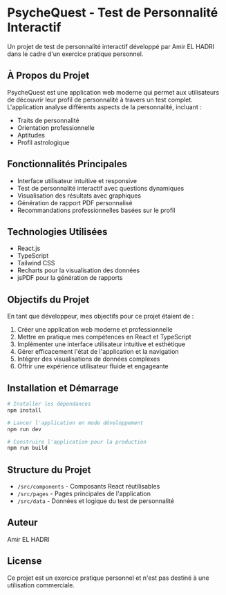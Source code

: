 # PsycheQuest - Test de Personnalité Interactif

Un projet de test de personnalité interactif développé par Amir EL HADRI dans le cadre d'un exercice pratique personnel.

## À Propos du Projet

PsycheQuest est une application web moderne qui permet aux utilisateurs de découvrir leur profil de personnalité à travers un test complet. L'application analyse différents aspects de la personnalité, incluant :

- Traits de personnalité
- Orientation professionnelle
- Aptitudes
- Profil astrologique

## Fonctionnalités Principales

- Interface utilisateur intuitive et responsive
- Test de personnalité interactif avec questions dynamiques
- Visualisation des résultats avec graphiques
- Génération de rapport PDF personnalisé
- Recommandations professionnelles basées sur le profil

## Technologies Utilisées

- React.js
- TypeScript
- Tailwind CSS
- Recharts pour la visualisation des données
- jsPDF pour la génération de rapports

## Objectifs du Projet

En tant que développeur, mes objectifs pour ce projet étaient de :

1. Créer une application web moderne et professionnelle
2. Mettre en pratique mes compétences en React et TypeScript
3. Implémenter une interface utilisateur intuitive et esthétique
4. Gérer efficacement l'état de l'application et la navigation
5. Intégrer des visualisations de données complexes
6. Offrir une expérience utilisateur fluide et engageante

## Installation et Démarrage

```bash
# Installer les dépendances
npm install

# Lancer l'application en mode développement
npm run dev

# Construire l'application pour la production
npm run build
```

## Structure du Projet

- `/src/components` - Composants React réutilisables
- `/src/pages` - Pages principales de l'application
- `/src/data` - Données et logique du test de personnalité

## Auteur

Amir EL HADRI

## License

Ce projet est un exercice pratique personnel et n'est pas destiné à une utilisation commerciale.